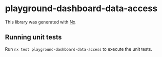 # playground-dashboard-data-access

This library was generated with [Nx](https://nx.dev).

## Running unit tests

Run `nx test playground-dashboard-data-access` to execute the unit tests.
